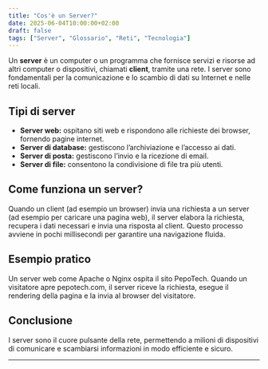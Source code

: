 ```yaml
---
title: "Cos'è un Server?"
date: 2025-06-04T10:00:00+02:00
draft: false
tags: ["Server", "Glossario", "Reti", "Tecnologia"]
---
```


Un **server** è un computer o un programma che fornisce servizi e risorse ad altri computer o dispositivi, chiamati **client**, tramite una rete. I server sono fondamentali per la comunicazione e lo scambio di dati su Internet e nelle reti locali.

## Tipi di server

- **Server web:** ospitano siti web e rispondono alle richieste dei browser, fornendo pagine internet.  
- **Server di database:** gestiscono l’archiviazione e l’accesso ai dati.  
- **Server di posta:** gestiscono l’invio e la ricezione di email.  
- **Server di file:** consentono la condivisione di file tra più utenti.

## Come funziona un server?

Quando un client (ad esempio un browser) invia una richiesta a un server (ad esempio per caricare una pagina web), il server elabora la richiesta, recupera i dati necessari e invia una risposta al client. Questo processo avviene in pochi millisecondi per garantire una navigazione fluida.

## Esempio pratico

Un server web come Apache o Nginx ospita il sito PepoTech. Quando un visitatore apre pepotech.com, il server riceve la richiesta, esegue il rendering della pagina e la invia al browser del visitatore.

## Conclusione

I server sono il cuore pulsante della rete, permettendo a milioni di dispositivi di comunicare e scambiarsi informazioni in modo efficiente e sicuro.

---
